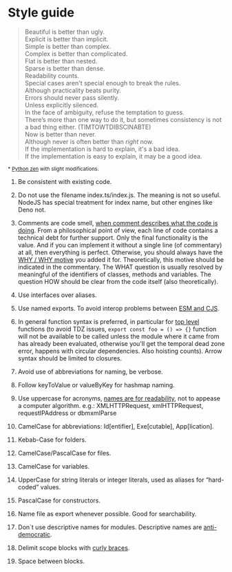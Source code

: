 # Style guide

> Beautiful is better than ugly.</br>
> Explicit is better than implicit.</br>
> Simple is better than complex.</br>
> Complex is better than complicated.</br>
> Flat is better than nested.</br>
> Sparse is better than dense.</br>
> Readability counts.</br>
> Special cases aren't special enough to break the rules.</br>
> Although practicality beats purity.</br>
> Errors should never pass silently.</br>
> Unless explicitly silenced.</br>
> In the face of ambiguity, refuse the temptation to guess.</br>
> There’s more than one way to do it, but sometimes consistency is not a bad thing either. (TIMTOWTDIBSCINABTE)</br>
> Now is better than never.</br>
> Although never is often better than _right_ now.</br>
> If the implementation is hard to explain, it's a bad idea.</br>
> If the implementation is easy to explain, it may be a good idea.

<sub>\* [Python zen](https://www.python.org/dev/peps/pep-0020) with slight modifications.</sup>

1. Be consistent with existing code.

2. Do not use the filename index.ts/index.js.
   The meaning is not so useful.
   NodeJS has special treatment for index name, but other engines like Deno not.

3. Comments are code smell, [when comment describes what the code is doing](https://henrikwarne.com/2021/06/15/on-comments-in-code/). From a philosophical point of view, each line of code contains a technical debt for further support. Only the final functionality is the value. And if you can implement it without a single line (of commentary) at all, then everything is perfect. Otherwise, you should always have the [WHY / WHY motive](https://habr.com/ru/post/562938/#comment_23154158) you added it for. Theoretically, this motive should be indicated in the commentary. The WHAT question is usually resolved by meaningful of the identifiers of classes, methods and variables. The question HOW should be clear from the code itself (also theoretically).

4. Use interfaces over aliases.

5. Use named exports.
   To avoid interop problems between [ESM and CJS](https://github.com/rollup/rollup/issues/1961#issuecomment-423037881).

6. In general function syntax is preferred, in particular for [top level](https://deno.land/manual@v1.10.3/contributing/style_guide#top-level-functions-should-not-use-arrow-syntax) functions (to avoid TDZ issues, `export const foo = () => {}` function will not be available to be called unless the module where it came from has already been evaluated, otherwise you'll get the temporal dead zone error, happens with circular dependencies. Also hoisting counts). Arrow syntax should be limited to closures.

7. Avoid use of abbreviations for naming, be verbose.

8. Follow keyToValue or valueByKey for hashmap naming.

9. Use uppercase for acronyms, [names are for readability](https://github.com/airbnb/javascript#naming--Acronyms-and-Initialisms), not to appease a computer algorithm. e.g.: XMLHTTPRequest, xmlHTTPRequest, requestIPAddress or dbmxmlParse

10. CamelCase for abbreviations: Id[entifier], Exe[cutable], App[lication].

11. Kebab-Case for folders.

12. CamelCase/PascalCase for files.

13. CamelCase for variables.

14. UpperCase for string literals or integer literals, used as aliases for “hard-coded” values.

15. PascalCase for constructors.

16. Name file as export whenever possible. Good for searchability.

17. Don`t use descriptive names for modules. Descriptive names are [anti-democratic](https://hueniversedotcom.wordpress.com/2015/09/10/the-myth-of-descriptive-module-names).

18. Delimit scope blocks with [curly braces](https://eslint.org/docs/rules/curly#rule-details).

19. Space between blocks.
